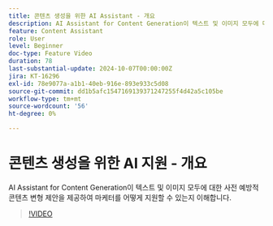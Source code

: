 ```yaml
---
title: 콘텐츠 생성을 위한 AI Assistant - 개요
description: AI Assistant for Content Generation이 텍스트 및 이미지 모두에 대한 사전 예방적 콘텐츠 변형 제안을 제공하여 마케터를 어떻게 지원할 수 있는지 이해합니다.
feature: Content Assistant
role: User
level: Beginner
doc-type: Feature Video
duration: 78
last-substantial-update: 2024-10-07T00:00:00Z
jira: KT-16296
exl-id: 78e9077a-a1b1-40eb-916e-893e933c5d08
source-git-commit: dd1b5afc1547169139371247255f4d42a5c105be
workflow-type: tm+mt
source-wordcount: '56'
ht-degree: 0%

---
```


# 콘텐츠 생성을 위한 AI 지원 - 개요

AI Assistant for Content Generation이 텍스트 및 이미지 모두에 대한 사전 예방적 콘텐츠 변형 제안을 제공하여 마케터를 어떻게 지원할 수 있는지 이해합니다.

>[!VIDEO](https://video.tv.adobe.com/v/3432772/?learn=on)
